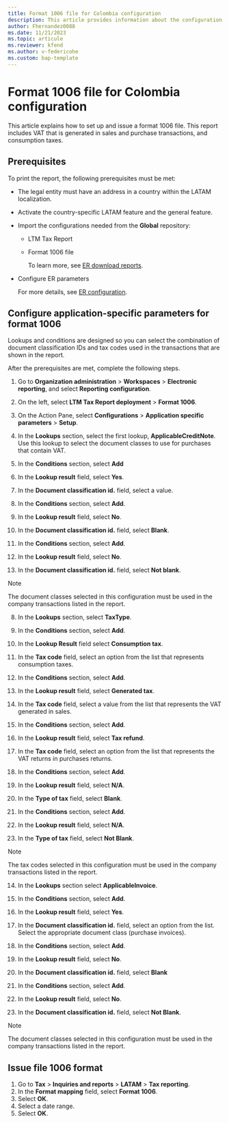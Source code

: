 ```yaml
---
title: Format 1006 file for Colombia configuration
description: This article provides information about the configuration required to issue the Format 1006 file for Colombia. 
author: Fhernandez0088 
ms.date: 11/21/2023 
ms.topic: articule
ms.reviewer: kfend
ms.author: v-federicohe
ms.custom: bap-template
---
```


# Format 1006 file for Colombia configuration

This article explains how to set up and issue a format 1006 file. This report includes VAT that is generated in sales and purchase transactions, and consumption taxes.

## Prerequisites

To print the report, the following prerequisites must be met: 

- The legal entity must have an address in a country within the LATAM localization.
- Activate the country-specific LATAM feature and the general feature.
- Import the configurations needed from the **Global** repository:

  - LTM Tax Report
  - Format 1006 file

    To learn more, see [ER download reports](../../fin-ops-core/dev-itpro/analytics/er-download-configurations-global-repo.md).

- Configure ER parameters

  For more details, see [ER configuration](../../fin-ops-core/dev-itpro/analytics/electronic-reporting-er-configure-parameters.md).

## Configure application-specific parameters for format 1006

Lookups and conditions are designed so you can select the combination of document classification IDs and tax codes used in the transactions that are shown in the report.

After the prerequisites are met, complete the following steps.

1. Go to **Organization administration** \> **Workspaces** \> **Electronic reporting**, and select **Reporting configuration**.
2. On the left, select **LTM Tax Report deployment** \> **Format 1006**.
3. On the Action Pane, select **Configurations** \> **Application specific parameters** \> **Setup**.
4. In the **Lookups** section, select the first lookup, **ApplicableCreditNote**. Use this lookup to select the document classes to use for purchases that contain VAT.
5. In the **Conditions** section, select **Add**

  1. In the **Lookup result** field, select **Yes**.
  2. In the **Document classification id.** field, select a value. 

6. In the **Conditions** section, select **Add**.

  1. In the **Lookup result** field, select **No**.
  2. In the **Document classification id.** field, select **Blank**.

7. In the **Conditions** section, select **Add**.

  1. In the **Lookup result** field, select **No**.
  2. In the **Document classification id.** field, select **Not blank**.

  > [!NOTE]
  > The document classes selected in this configuration must be used in the company transactions listed in the report.

8. In the **Lookups** section, select **TaxType**.
9. In the **Conditions** section, select **Add**.

  1. In the **Lookup Result** field select **Consumption tax**.
  2. In the **Tax code** field, select an option from the list that represents consumption taxes. 

10. In the **Conditions** section, select **Add**.

  1. In the **Lookup result** field, select **Generated tax**.
  2. In the **Tax code** field, select a value from the list that represents the VAT generated in sales. 

11. In the **Conditions** section, select **Add**.

  1. In the **Lookup result** field, select **Tax refund**.
  2. In the **Tax code** field, select an option from the list that represents the VAT returns in purchases returns. 

12. In the **Conditions** section, select **Add**.

  1. In the **Lookup result** field, select **N/A**.
  2. In the **Type of tax** field, select **Blank**.

13. In the **Conditions** section, select **Add**.

  1. In the **Lookup result** field, select **N/A**.
  2. In the **Type of tax** field, select **Not Blank**.

  > [!NOTE]
  > The tax codes selected in this configuration must be used in the company transactions listed in the report.

14. In the **Lookups** section select **ApplicableInvoice**.
15. In the **Conditions** section, select **Add**.

  1. In the **Lookup result** field, select **Yes**.
  2. In the **Document classification id.** field, select an option from the list. Select the appropriate document class (purchase invoices). 

16. In the **Conditions** section, select **Add**.

  1. In the **Lookup result** field, select **No**.
  2. In the **Document classification id.** field, select **Blank**

17. In the **Conditions** section, select **Add**.

  1. In the **Lookup result** field, select **No**.
  2. In the **Document classification id.** field, select **Not Blank**.

  > [!NOTE]
  > The document classes selected in this configuration must be used in the company transactions listed in the report.

## Issue file 1006 format

1. Go to **Tax** > **Inquiries and reports** > **LATAM** > **Tax reporting**.
2. In the **Format mapping** field, select **Format 1006**.
3. Select **OK**.
4. Select a date range.
6. Select **OK**.
